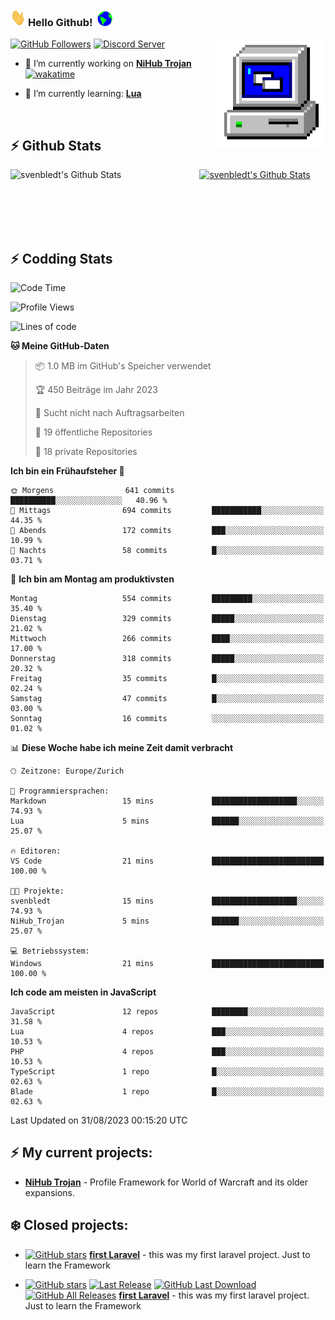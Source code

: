 ### <img src="https://github.com/svenbledt/svenbledt/blob/main/Assets/Hi.gif" height="28" width="24"> **Hello Github!** &nbsp;<img src="https://github.com/svenbledt/svenbledt/blob/main/Assets/Earth.gif" height="24" width="24">
[![GitHub Followers](https://img.shields.io/github/followers/svenbledt?label=Follow&style=flat-squaree&logo=github&labelColor=black&color=black&cacheSeconds=5)](https://github.com/svenbledt)
[![Discord Server](https://img.shields.io/discord/443405445831327754?style=flat-squeree&logo=discord&logoColor=white&label=Trojan%20Rotations%20Server&labelColor=black&color=gray&cacheSeconds=3650)](https://discord.gg/c6GZKjVhxw)
<img align="right" alt="PC GIF" src="https://github.com/svenbledt/svenbledt/blob/main/Assets/PC.gif" width="175" />

<p>

 - 🔭 I’m currently working on **[NiHub Trojan](https://github.com/svenbledt/NiHub_Trojan)** [![wakatime](https://wakatime.com/badge/user/eb1cebc0-6a00-4f39-ab37-6770a4331515/project/0a5573a9-fa5d-4b9d-81af-c0e7e4aeb9b8.svg)](https://wakatime.com/badge/user/eb1cebc0-6a00-4f39-ab37-6770a4331515/project/0a5573a9-fa5d-4b9d-81af-c0e7e4aeb9b8)

 - 🌱 I’m currently learning: **[Lua](https://www.lua.org/)**
 
</p>

<br>

## :zap: Github Stats

<a href="https://github.com/svenbledt">
  <img align="left" src="https://github-readme-stats.vercel.app/api?username=svenbledt&show_icons=true&title_color=c9d1d9&icon_color=58a6da&text_color=c9d1d9&bg_color=0d1117&hide=issues" alt="svenbledt's Github Stats" width="60%">
 </a>
 <a href="https://github.com/svenbledt">
 <img src="https://github-readme-stats.vercel.app/api/top-langs/?username=svenbledt&show_icons=true&title_color=c9d1d9&icon_color=58a6da&text_color=c9d1d9&bg_color=0d1117" alt="svenbledt's Github Stats" width="35%">
 </a>

<br> <br> <br> <br> 
## :zap: Codding Stats

<!--START_SECTION:waka-->
![Code Time](http://img.shields.io/badge/Code%20Time-1%20hr%2027%20mins-blue)

![Profile Views](http://img.shields.io/badge/Profilansichten-86-blue)

![Lines of code](https://img.shields.io/badge/Seit%20Hallo%20Welt%20habe%20ich%20geschrieben-8.3%20million%20Codezeilen-blue)

**🐱 Meine GitHub-Daten** 

> 📦 1.0 MB im GitHub's Speicher verwendet 
 > 
> 🏆 450 Beiträge im Jahr 2023
 > 
> 🚫 Sucht nicht nach Auftragsarbeiten
 > 
> 📜 19 öffentliche Repositories 
 > 
> 🔑 18 private Repositories 
 > 
**Ich bin ein Frühaufsteher 🐤** 

```text
🌞 Morgens                641 commits         ██████████░░░░░░░░░░░░░░░   40.96 % 
🌆 Mittags                694 commits         ███████████░░░░░░░░░░░░░░   44.35 % 
🌃 Abends                 172 commits         ███░░░░░░░░░░░░░░░░░░░░░░   10.99 % 
🌙 Nachts                 58 commits          █░░░░░░░░░░░░░░░░░░░░░░░░   03.71 % 
```
📅 **Ich bin am Montag am produktivsten** 

```text
Montag                   554 commits         █████████░░░░░░░░░░░░░░░░   35.40 % 
Dienstag                 329 commits         █████░░░░░░░░░░░░░░░░░░░░   21.02 % 
Mittwoch                 266 commits         ████░░░░░░░░░░░░░░░░░░░░░   17.00 % 
Donnerstag               318 commits         █████░░░░░░░░░░░░░░░░░░░░   20.32 % 
Freitag                  35 commits          █░░░░░░░░░░░░░░░░░░░░░░░░   02.24 % 
Samstag                  47 commits          █░░░░░░░░░░░░░░░░░░░░░░░░   03.00 % 
Sonntag                  16 commits          ░░░░░░░░░░░░░░░░░░░░░░░░░   01.02 % 
```


📊 **Diese Woche habe ich meine Zeit damit verbracht** 

```text
🕑︎ Zeitzone: Europe/Zurich

💬 Programmiersprachen: 
Markdown                 15 mins             ███████████████████░░░░░░   74.93 % 
Lua                      5 mins              ██████░░░░░░░░░░░░░░░░░░░   25.07 % 

🔥 Editoren: 
VS Code                  21 mins             █████████████████████████   100.00 % 

🐱‍💻 Projekte: 
svenbledt                15 mins             ███████████████████░░░░░░   74.93 % 
NiHub_Trojan             5 mins              ██████░░░░░░░░░░░░░░░░░░░   25.07 % 

💻 Betriebssystem: 
Windows                  21 mins             █████████████████████████   100.00 % 
```

**Ich code am meisten in JavaScript** 

```text
JavaScript               12 repos            ████████░░░░░░░░░░░░░░░░░   31.58 % 
Lua                      4 repos             ███░░░░░░░░░░░░░░░░░░░░░░   10.53 % 
PHP                      4 repos             ███░░░░░░░░░░░░░░░░░░░░░░   10.53 % 
TypeScript               1 repo              █░░░░░░░░░░░░░░░░░░░░░░░░   02.63 % 
Blade                    1 repo              █░░░░░░░░░░░░░░░░░░░░░░░░   02.63 % 
```




 Last Updated on 31/08/2023 00:15:20 UTC
<!--END_SECTION:waka-->


## :zap: My current projects:

 - [**NiHub Trojan**](https://github.com/svenbledt/NiHub_Trojan)  - Profile Framework for World of Warcraft and its older expansions.


## :snowflake: Closed projects:
  
- [![GitHub stars](https://img.shields.io/github/stars/svenbledt/first-laravel?style=flat-square)](https://github.com/svenbledt/first-laravel)
 [**first Laravel**](https://github.com/svenbledt/first-laravel)  - this was my first laravel project. Just to learn the Framework

- [![GitHub stars](https://img.shields.io/github/stars/svenbledt/startup-bs?style=flat-square)](https://github.com/svenbledt/startup-bs)
[![Last Release](https://img.shields.io/github/v/release/svenbledt/startup-bs?style=flat-square)](https://github.com/svenbledt/startup-bs)
[![GitHub Last Download](https://img.shields.io/github/downloads/svenbledt/startup-bs/v1.1.0/total?style=flat-square)](https://github.com/svenbledt/startup-bs/releases/tag/v1.1.0)
[![GitHub All Releases](https://img.shields.io/github/downloads/svenbledt/startup-bs/total?style=flat-square)](https://github.com/svenbledt/startup-bs/releases)
 [**first Laravel**](https://github.com/svenbledt/startup-bs)  - this was my first laravel project. Just to learn the Framework
